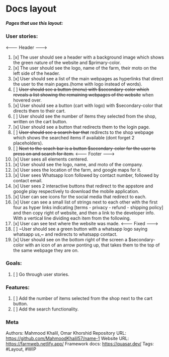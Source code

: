 # Docs layout

##### Pages that use this layout:

### User stories:

<--- Header --->

1. [x] The user should see a header with a background image which shows the green nature of the website and $primary-color.
2. [x] The user should see the logo, name of the farm, their moto on the left side of the header.
3. [x] User should see a list of the main webpages as hyperlinks that direct the user to the main pages.(home with logo instead of words).
4. [ ] ~~User should see a button (menu) with $secondary-color which reveals a list showing the remaining webpages of the website~~ when hovered over.
5. [x] User should see a button (cart with logo) with $secondary-color that directs them to their cart.
6. [ ] User should see the number of items they selected from the shop, written on the cart button.
7. [x] User should see a button that redirects them to the login page.
8. [ ] ~~User should see a search bar that~~ redirects to the shop webpage which shows the searched items if available (dont forget 2 placeholders).
9. [ ] ~~Next to the seach bar is a button $secondary-color for the user to press on and search for item.~~
       <--- Footer --->
10. [x] User sees all elements centered.
11. [x] User should see the logo, name, and moto of the company.
12. [x] User sees the location of the farm, and google maps for it.
13. [x] User sees Whatsapp Icon followed by contact number, followed by contact email.
14. [x] User sees 2 interactive buttons that redirect to the appstore and google play respectively to download the mobile application.
15. [x] User can see icons for the social media that redirect to each.
16. [x] User can see a small list of strings next to each other with the first four as hyper links indicating [terms - privacy - refund - shipping policy] and then copy right of website, and then a link to the developer info. With a vertical line dividing each item from the following.
17. [x] User can see text where the website was made.
        <--- Fixed --->
18. [ ] ~User should see a green button with a whatsapp logo saying whatsapp us,~ and redirects to whatsapp contact.
19. [x] User should see on the bottom right of the screen a $secondary-color with an icon of an arrow ponting up, that takes them to the top of the same webpage they are on.

### Goals:

1. [ ] Go through user stories.

### Features:

1. [ ] Add the number of items selected from the shop next to the cart button.
2. [ ] Add the search functionality.

### Meta

Authors: Mahmood Khalil, Omar Khorshid
Repository URL: https://github.com/MahmoodKhalil57/name-1
Website URL: https://farmweb.netlify.app/
Framework docs: https://quasar.dev/
Tags: #Layout, #WIP
